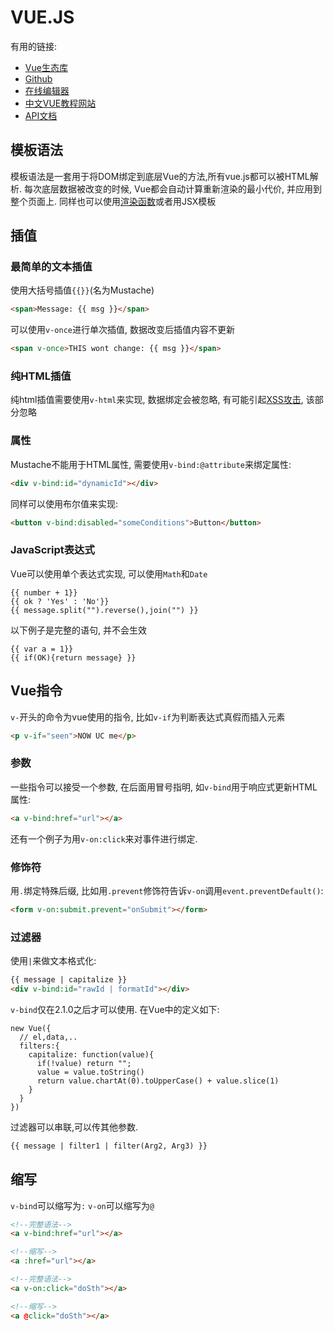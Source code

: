 # VUE.JS

有用的链接:
- [Vue生态库](https://github.com/vuejs/awesome-vue#libraries--plugins)
- [Github](https://github.com/vuejs/vue)
- [在线编辑器](https://jsfiddle.net/chrisvfritz/50wL7mdz/)
- [中文VUE教程网站](https://cn.vuejs.org)
- [API文档](https://cn.vuejs.org/v2/api)

## 模板语法
模板语法是一套用于将DOM绑定到底层Vue的方法,所有vue.js都可以被HTML解析. 每次底层数据被改变的时候, Vue都会自动计算重新渲染的最小代价, 并应用到整个页面上. 同样也可以使用[渲染函数](https://cn.vuejs.org/v2/guide/render-function.html)或者用JSX模板

## 插值
### 最简单的文本插值
使用大括号插值`{{}}`(名为Mustache)
```HTML
<span>Message: {{ msg }}</span>
```
可以使用`v-once`进行单次插值, 数据改变后插值内容不更新
```HTML
<span v-once>THIS wont change: {{ msg }}</span>
```

### 纯HTML插值
纯html插值需要使用`v-html`来实现, 数据绑定会被忽略, 有可能引起[XSS攻击](https://en.wikipedia.org/wiki/Cross-site_scripting), 该部分忽略

### 属性
Mustache不能用于HTML属性, 需要使用`v-bind:@attribute`来绑定属性:
```html
<div v-bind:id="dynamicId"></div>
```
同样可以使用布尔值来实现:
```html
<button v-bind:disabled="someConditions">Button</button>
```

### JavaScript表达式
Vue可以使用单个表达式实现, 可以使用`Math`和`Date`
```JS
{{ number + 1}}
{{ ok ? 'Yes' : 'No'}}
{{ message.split("").reverse(),join("") }}
```
以下例子是完整的语句, 并不会生效
```JS
{{ var a = 1}}
{{ if(OK){return message} }}
```

## Vue指令
`v-`开头的命令为vue使用的指令, 比如`v-if`为判断表达式真假而插入元素
```html
<p v-if="seen">NOW UC me</p>
```
### 参数
一些指令可以接受一个参数, 在后面用冒号指明, 如`v-bind`用于响应式更新HTML属性:
```html
<a v-bind:href="url"></a>
```
还有一个例子为用`v-on:click`来对事件进行绑定.

### 修饰符
用`.`绑定特殊后缀, 比如用`.prevent`修饰符告诉`v-on`调用`event.preventDefault()`:
```html
<form v-on:submit.prevent="onSubmit"></form>
```

### 过滤器
使用`|`来做文本格式化:
```html
{{ message | capitalize }}
<div v-bind:id="rawId | formatId"></div>
```
`v-bind`仅在2.1.0之后才可以使用.
在Vue中的定义如下:
```JS
new Vue({
  // el,data,..
  filters:{
    capitalize: function(value){
      if(!value) return "";
      value = value.toString()
      return value.chartAt(0).toUpperCase() + value.slice(1)
    }
  }
})
```
过滤器可以串联,可以传其他参数.
```html
{{ message | filter1 | filter(Arg2, Arg3) }}
```

## 缩写
`v-bind`可以缩写为`:`
`v-on`可以缩写为`@`
```html
<!--完整语法-->
<a v-bind:href="url"></a>

<!--缩写-->
<a :href="url"></a>

<!--完整语法-->
<a v-on:click="doSth"></a>

<!--缩写-->
<a @click="doSth"></a>
```
